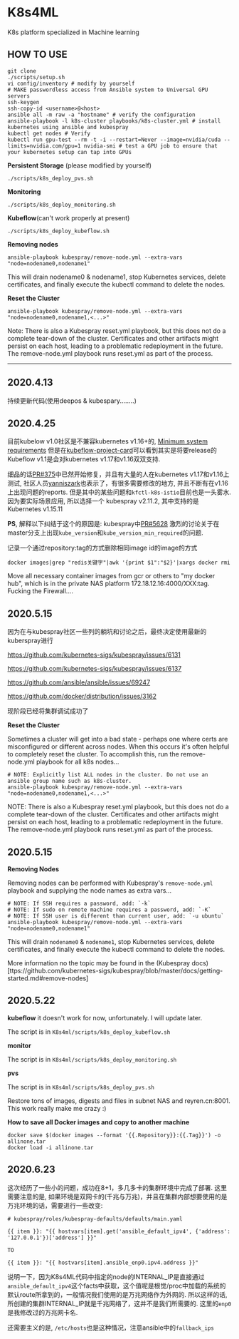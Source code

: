 # K8s4ML
K8s platform specialized in Machine learning


## HOW TO USE

```
git clone
./scripts/setup.sh
vi config/inventory # modify by yourself
# MAKE passwordless access from Ansible system to Universal GPU servers
ssh-keygen
ssh-copy-id <username>@<host>
ansible all -m raw -a "hostname" # verify the configuration
ansible-playbook -l k8s-cluster playbooks/k8s-cluster.yml # install kubernetes using ansible and kubespray
kubectl get nodes # Verify
kubectl run gpu-test --rm -t -i --restart=Never --image=nvidia/cuda --limits=nvidia.com/gpu=1 nvidia-smi # test a GPU job to ensure that your kubernetes setup can tap into GPUs
```

**Persistent Storage** (please modified by yourself)
```
./scripts/k8s_deploy_pvs.sh
```

**Monitoring**
```
./scripts/k8s_deploy_monitoring.sh
```

**Kubeflow**(can't work properly at present)
```
./scripts/k8s_deploy_kubeflow.sh
```

**Removing  nodes**
```
ansible-playbook kubespray/remove-node.yml --extra-vars "node=nodename0,nodename1"
```
This will drain nodename0 & nodename1, stop Kubernetes services, delete certificates, and finally execute the kubectl command to delete the nodes.

**Reset the Cluster**
```
ansible-playbook kubespray/remove-node.yml --extra-vars "node=nodename0,nodename1,<...>"
```
Note: There is also a Kubespray reset.yml playbook, but this does not do a complete tear-down of the cluster. Certificates and other artifacts might persist on each host, leading to a problematic redeployment in the future. The remove-node.yml playbook runs reset.yml as part of the process.



----------------------------------------------------------------------------------------------------

## 2020.4.13
持续更新代码(使用deepos & kubespary........)

## 2020.4.25
目前kubelow v1.0社区是不兼容kubernetes v1.16+的, [Minimum system requirements](https://www.kubeflow.org/docs/started/k8s/overview/#minimum-system-requirements)
但是在[kubeflow-project-card](https://github.com/orgs/kubeflow/projects/36#card-36657274)可以看到其实是将要release的Kubeflow v1.1是会对kubernetes v1.17和v1.16双双支持. 

细品的话[PR#375](https://github.com/kubeflow/manifests/issues/375)中已然开始修复，并且有大量的人在kubernetes v1.17和v1.16上测试, 社区人员[yanniszark](https://github.com/kubeflow/kubeflow/issues/4822#issuecomment-595257956)也表示了，有很多需要修改的地方, 并且不断有在v1.16上出现问题的reports. 但是其中的某些问题和`kfctl-k8s-istio`目前也是一头雾水. 因为要实际场景应用, 所以选择一个
kubespray v2.11.2, 其中支持的是Kubernetes v1.15.11

**PS**, 解释以下纠结于这个的原因是: kubespray中[PR#5628](https://github.com/kubernetes-sigs/kubespray/pull/5628)
激烈的讨论关于在master分支上出现`kube_version`和`kube_version_min_required`的问题. 

记录一个通过repository:tag的方式删除相同image id的image的方式
```
docker images|grep "redis关键字"|awk '{print $1":"$2}'|xargs docker rmi 
```

Move all necessary container images from gcr or others to "my docker hub", which is in the private NAS platform 172.18.12.16:4000/XXX:tag. Fucking the Firewall....

## 2020.5.15
因为在与kubespray社区一些列的躺坑和讨论之后，最终决定使用最新的kuberspray进行

https://github.com/kubernetes-sigs/kubespray/issues/6131

https://github.com/kubernetes-sigs/kubespray/issues/6137

https://github.com/ansible/ansible/issues/69247

https://github.com/docker/distribution/issues/3162

现阶段已经将集群调试成功了

**Reset the Cluster**

Sometimes a cluster will get into a bad state - perhaps one where certs are misconfigured or different across nodes. When this occurs it's often helpful to completely reset the cluster. To accomplish this, run the remove-node.yml playbook for all k8s nodes...
```
# NOTE: Explicitly list ALL nodes in the cluster. Do not use an ansible group name such as k8s-cluster.
ansible-playbook kubespray/remove-node.yml --extra-vars "node=nodename0,nodename1,<...>"
```
NOTE: There is also a Kubespray reset.yml playbook, but this does not do a complete tear-down of the cluster. Certificates and other artifacts might persist on each host, leading to a problematic redeployment in the future. The remove-node.yml playbook runs reset.yml as part of the process.


## 2020.5.15
**Removing Nodes**

Removing nodes can be performed with Kubespray's `remove-node.yml` playbook and supplying the node names as extra vars...
```
# NOTE: If SSH requires a password, add: `-k`
# NOTE: If sudo on remote machine requires a password, add: `-K`
# NOTE: If SSH user is different than current user, add: `-u ubuntu`
ansible-playbook kubespray/remove-node.yml --extra-vars "node=nodename0,nodename1"
```
This will drain `nodename0` & `nodename1`, stop Kubernetes services, delete certificates, and finally execute the kubectl command to delete the nodes.

More information no the topic may be found in the (Kubespray docs)[ttps://github.com/kubernetes-sigs/kubespray/blob/master/docs/getting-started.md#remove-nodes]

## 2020.5.22

**kubeflow** it doesn't work for now, unfortunately. I will update later. 

The script is in `K8s4ml/scripts/k8s_deploy_kubeflow.sh`

**monitor**

The script is in `K8s4ml/scripts/k8s_deploy_monitoring.sh`

**pvs**

The script is in `K8s4ml/scripts/k8s_deploy_pvs.sh`


Restore tons of images, digests and files in subnet NAS and reyren.cn:8001. This work really make me crazy :)

**How to save all Docker images and copy to another machine**

```
docker save $(docker images --format '{{.Repository}}:{{.Tag}}') -o allinone.tar
docker load -i allinone.tar
```

## 2020.6.23

这次经历了一些小的问题，成功在8+1，多几多卡的集群环境中完成了部署. 这里需要注意的是, 如果环境是双网卡的(千兆与万兆)，并且在集群内部想要使用的是万兆环境的话，需要进行一些改变:

```
# kubespray/roles/kubespray-defaults/defaults/main.yaml

{{ item }}: "{{ hostvars[item].get('ansible_default_ipv4', {'address': '127.0.0.1'})['address'] }}"

TO

{{ item }}: "{{ hostvars[item].ansible_enp0.ipv4.address }}"
```
说明一下，因为K8s4ML代码中指定的node的INTERNAL_IP是直接通过`ansible_default_ipv4`这个facts中获取，这个值呢是根觉/proc中加载的系统的默认route所拿到的，一般情况我们使用的是万兆网络作为外网的. 所以这样的话,所创建的集群INTERNAL_IP就是千兆网络了，这并不是我们所需要的. 
这里的`enp0`是我修改过的万兆网卡名.

还需要主义的是, `/etc/hosts`也是这种情况，注意ansible中的`fallback_ips`
